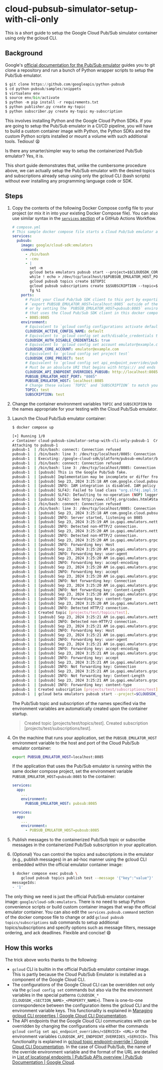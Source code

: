# cloud-pubsub-simulator-setup-with-cli-only

This is a short guide to setup the Google Cloud Pub/Sub simulator container using only the gcloud CLI.

## Background

Google's [official documentation for the Pub/Sub emulator]([text](https://cloud.google.com/pubsub/docs/emulator#using_the_emulator)) guides you to git clone a repository and run a bunch of Python wrapper scripts to setup the Pub/Sub emulator.

```python
$ git clone https://github.com/googleapis/python-pubsub
$ cd python-pubsub/samples/snippets
$ virtualenv env
$ source env/bin/activate
$ python -m pip install -r requirements.txt
$ python publisher.py create my-topic
$ python subscriber.py create my-topic my-subscription
```

This involves installing Python and the Google Cloud Python SDKs. If you are going to setup the Pub/Sub emulator in a CI/CD pipeline, you will have to build a custom container image with Python, the Python SDKs and the custom Python scripts installed or mount a volume with such additional tools. Tedious! 😫

Is there any smarter/simpler way to setup the containerized Pub/Sub emulator? Yes, it is.

This short guide demonstrates that, unlike the cumbersome procedure above, we can actually setup the Pub/Sub emulator with the desired topics and subscriptions already setup using only the gcloud CLI (bash scripts) without ever installing any programming language code or SDK.

## Steps

1. Copy the contents of the following Docker Compose config file to your project (or mix it in into your existing Docker Compose file). You can also use similar syntax in the [`services` section](https://docs.github.com/en/actions/use-cases-and-examples/using-containerized-services/about-service-containers) of a GitHub Actions Workflow.

    ```yaml
    # compose.yml
    # This sample docker compose file starts a Cloud Pub/Sub emulator and automatically creates a topic and subscription of desired names upon startup.
    services:
      pubsub:
        image: google/cloud-sdk:emulators
        command:
          - /bin/bash
          - -ceu
          - |
            set -m
            gcloud beta emulators pubsub start --project=$$CLOUDSDK_CORE_PROJECT --host-port=0.0.0.0:$$PUBSUB_EMULATOR_HOST_PORT --quiet &
            while ! echo > /dev/tcp/localhost/$$PUBSUB_EMULATOR_HOST_PORT; do sleep 1; done
            gcloud pubsub topics create $$TOPIC
            gcloud pubsub subscriptions create $$SUBSCRIPTION --topic=$$TOPIC
            fg %1
        ports:
          # Point your Cloud Pub/Sub SDK client to this port by exporting the environment variable
          # `export PUBSUB_EMULATOR_HOST=localhost:8085` outside of the docker compose environment
          # or by setting the `PUBSUB_EMULATOR_HOST=pubsub:8085` environment variable in the service
          # that uses the Cloud Pub/Sub SDK client in this docker compose environment.
          - 8085:8085
        environment:
          # Equivalent to `gcloud config configurations activate default`
          CLOUDSDK_ACTIVE_CONFIG_NAME: default
          # Equivalent to `gcloud config set auth/disable_credentials true`
          CLOUDSDK_AUTH_DISABLE_CREDENTIALS: true
          # Equivalent to `gcloud config set account emulator@example.com`
          CLOUDSDK_CORE_ACCOUNT: emulator@example.com
          # Equivalent to `gcloud config set project test`
          CLOUDSDK_CORE_PROJECT: test
          # Equivalent to `gcloud config set api_endpoint_overrides/pubsub http://localhost:8085/`
          # Must be an absolute URI that begins with https:// and ends with a trailing /.
          CLOUDSDK_API_ENDPOINT_OVERRIDES_PUBSUB: http://localhost:8085/
          PUBSUB_EMULATOR_HOST_PORT: "8085"
          PUBSUB_EMULATOR_HOST: localhost:8085
          # Change these values `TOPIC` and `SUBSCRIPTION` to match your desired topic and subscription names
          TOPIC: test
          SUBSCRIPTION: test
    ```

2. Change the container environment variables `TOPIC` and `SUBSCRIPION` to the names appropriate for your testing with the Cloud Pub/Sub emulator.

3. Launch the Cloud Pub/Sub emulator container:

    ```bash
    $ docker compose up

    [+] Running 1/0
    ✔ Container cloud-pubsub-simulator-setup-with-cli-only-pubsub-1  Created                                                                                                                                                                                                                                             0.0s
    Attaching to pubsub-1
    pubsub-1  | /bin/bash: connect: Connection refused
    pubsub-1  | /bin/bash: line 3: /dev/tcp/localhost/8085: Connection refused
    pubsub-1  | Executing: /google-cloud-sdk/platform/pubsub-emulator/bin/cloud-pubsub-emulator --host=0.0.0.0 --port=8085
    pubsub-1  | /bin/bash: connect: Connection refused
    pubsub-1  | /bin/bash: line 3: /dev/tcp/localhost/8085: Connection refused
    pubsub-1  | [pubsub] This is the Google Pub/Sub fake.
    pubsub-1  | [pubsub] Implementation may be incomplete or differ from the real system.
    pubsub-1  | [pubsub] Sep 23, 2024 3:25:18 AM com.google.cloud.pubsub.testing.v1.Main main
    pubsub-1  | [pubsub] INFO: IAM integration is disabled. IAM policy methods and ACL checks are not supported
    pubsub-1  | [pubsub] SLF4J: Failed to load class "org.slf4j.impl.StaticLoggerBinder".
    pubsub-1  | [pubsub] SLF4J: Defaulting to no-operation (NOP) logger implementation
    pubsub-1  | [pubsub] SLF4J: See http://www.slf4j.org/codes.html#StaticLoggerBinder for further details.
    pubsub-1  | /bin/bash: connect: Connection refused
    pubsub-1  | /bin/bash: line 3: /dev/tcp/localhost/8085: Connection refused
    pubsub-1  | [pubsub] Sep 23, 2024 3:25:18 AM com.google.cloud.pubsub.testing.v1.Main main
    pubsub-1  | [pubsub] INFO: Server started, listening on 8085
    pubsub-1  | [pubsub] Sep 23, 2024 3:25:19 AM io.gapi.emulators.netty.HttpVersionRoutingHandler channelRead
    pubsub-1  | [pubsub] INFO: Detected non-HTTP/2 connection.
    pubsub-1  | [pubsub] Sep 23, 2024 3:25:20 AM io.gapi.emulators.netty.HttpVersionRoutingHandler channelRead
    pubsub-1  | [pubsub] INFO: Detected non-HTTP/2 connection.
    pubsub-1  | [pubsub] Sep 23, 2024 3:25:20 AM io.gapi.emulators.grpc.HttpAdapter$StubMethodHandler handle
    pubsub-1  | [pubsub] INFO: Forwarding key: Host
    pubsub-1  | [pubsub] Sep 23, 2024 3:25:20 AM io.gapi.emulators.grpc.HttpAdapter$StubMethodHandler handle
    pubsub-1  | [pubsub] INFO: Forwarding key: user-agent
    pubsub-1  | [pubsub] Sep 23, 2024 3:25:20 AM io.gapi.emulators.grpc.HttpAdapter$StubMethodHandler handle
    pubsub-1  | [pubsub] INFO: Forwarding key: accept-encoding
    pubsub-1  | [pubsub] Sep 23, 2024 3:25:20 AM io.gapi.emulators.grpc.HttpAdapter$StubMethodHandler handle
    pubsub-1  | [pubsub] INFO: Forwarding key: accept
    pubsub-1  | [pubsub] Sep 23, 2024 3:25:20 AM io.gapi.emulators.grpc.HttpAdapter$StubMethodHandler handle
    pubsub-1  | [pubsub] INFO: Not forwarding key: Connection
    pubsub-1  | [pubsub] Sep 23, 2024 3:25:20 AM io.gapi.emulators.grpc.HttpAdapter$StubMethodHandler handle
    pubsub-1  | [pubsub] INFO: Not forwarding key: Content-Length
    pubsub-1  | [pubsub] Sep 23, 2024 3:25:20 AM io.gapi.emulators.grpc.HttpAdapter$StubMethodHandler handle
    pubsub-1  | [pubsub] INFO: Forwarding key: content-type
    pubsub-1  | [pubsub] Sep 23, 2024 3:25:20 AM io.gapi.emulators.netty.HttpVersionRoutingHandler channelRead
    pubsub-1  | [pubsub] INFO: Detected HTTP/2 connection.
    pubsub-1  | Created topic [projects/test/topics/test].
    pubsub-1  | [pubsub] Sep 23, 2024 3:25:21 AM io.gapi.emulators.netty.HttpVersionRoutingHandler channelRead
    pubsub-1  | [pubsub] INFO: Detected non-HTTP/2 connection.
    pubsub-1  | [pubsub] Sep 23, 2024 3:25:21 AM io.gapi.emulators.grpc.HttpAdapter$StubMethodHandler handle
    pubsub-1  | [pubsub] INFO: Forwarding key: Host
    pubsub-1  | [pubsub] Sep 23, 2024 3:25:21 AM io.gapi.emulators.grpc.HttpAdapter$StubMethodHandler handle
    pubsub-1  | [pubsub] INFO: Forwarding key: user-agent
    pubsub-1  | [pubsub] Sep 23, 2024 3:25:21 AM io.gapi.emulators.grpc.HttpAdapter$StubMethodHandler handle
    pubsub-1  | [pubsub] INFO: Forwarding key: accept-encoding
    pubsub-1  | [pubsub] Sep 23, 2024 3:25:21 AM io.gapi.emulators.grpc.HttpAdapter$StubMethodHandler handle
    pubsub-1  | [pubsub] INFO: Forwarding key: accept
    pubsub-1  | [pubsub] Sep 23, 2024 3:25:21 AM io.gapi.emulators.grpc.HttpAdapter$StubMethodHandler handle
    pubsub-1  | [pubsub] INFO: Not forwarding key: Connection
    pubsub-1  | [pubsub] Sep 23, 2024 3:25:21 AM io.gapi.emulators.grpc.HttpAdapter$StubMethodHandler handle
    pubsub-1  | [pubsub] INFO: Not forwarding key: Content-Length
    pubsub-1  | [pubsub] Sep 23, 2024 3:25:21 AM io.gapi.emulators.grpc.HttpAdapter$StubMethodHandler handle
    pubsub-1  | [pubsub] INFO: Forwarding key: content-type
    pubsub-1  | Created subscription [projects/test/subscriptions/test].
    pubsub-1  | gcloud beta emulators pubsub start --project=$CLOUDSDK_CORE_PROJECT --host-port=0.0.0.0:$PUBSUB_EMULATOR_HOST_PORT --quiet
    ```

    The Pub/Sub topic and subscription of the names specified via the environment variables are automatically created upon the container startup.

    > Created topic [projects/test/topics/test].
    > Created subscription [projects/test/subscriptions/test].

4. On the machine that runs your application, set the `PUBSUB_EMULATOR_HOST` environment variable to the host and port of the Cloud Pub/Sub emulator container:

    ```bash
    export PUBSUB_EMULATOR_HOST=localhost:8085
    ```

    If the application that uses the Pub/Sub emulator is running within the same docker compose project, set the environment variable `PUBSUB_EMULATOR_HOST=pubsub:8085` to the container:

    ```yaml
    services:
      app:
        ...
        environment:
          PUBSUB_EMULATOR_HOST: pubsub:8085
    ```

    ```yaml
    services:
      app:
        ...
        environment:
          - PUBSUB_EMULATOR_HOST=pubsub:8085
    ```

5. Publish messages to the containerized Pub/Sub topic or subscribe messages in the containerized Pub/Sub subscription in your application.

6. (Optional) You can control the topics and subscriptions in the emulator (e.g., publish messages) in an ad-hoc manner using the gcloud CLI embedded within the official emulator container image:

    ```bash
    $ docker compose exec pubsub \
        gcloud pubsub topics publish test --message '{"key":"value"}'
    messageIds:
    - '1'
    ```

The only thing we need is just the official Pub/Sub emulator container image: `google/cloud-sdk:emulators`. There is no need to setup Python convenience scripts or build custom container images that wrap the official emulator container.
You can also edit the `services.pubsub.command` section of the docker compose file to change or add `gcloud pubsub topics/subscriptions` sub commands to setup additional topics/subscriptions and specify options such as message filters, message ordering, and ack deadlines.
Flexible and concise! 😄

## How this works

The trick above works thanks to the following:

- `gcloud` CLI is builtin in the official Pub/Sub emulator container image.
  This is partly because the Cloud Pub/Sub Emulator is installed as a component of the Google Cloud CLI.
- The configurations of the Google Cloud CLI can be overridden not only via the `gcloud config set` commands but also via the the environment variables in the special patterns `CLOUDSDK_*` (`CLOUDSDK_<SECTION_NAME>_<PROPERTY_NAME>`). There is one-to-one correspondence between the configuration items the gcloud CLI and the environment variable keys.
  This functionality is explained in [Managing gcloud CLI properties | Google Cloud CLI Documentation](https://cloud.google.com/sdk/docs/properties#setting_properties_using_environment_variables).
- The API endpoints that the Google Cloud CLI communicates with can be overridden by changing the configurations via either the commands `gcloud config set api_endpoint_overrides/<SERVICE> <URL>` or the environment variables `CLOUDSDK_API_ENDPOINT_OVERRIDES_<SERVICE>`.
  This functionality is explained in [gcloud topic endpoint-override | Google Cloud CLI Documentation](https://cloud.google.com/sdk/gcloud/reference/topic/endpoint-override).
  In the case of Cloud Pub/Sub, the name of the override environment variable and the format of the URL are detailed in [List of locational endpoints
 | Pub/Sub APIs overview | Pub/Sub Documentation | Google Cloud](https://cloud.google.com/pubsub/docs/reference/service_apis_overview#set_a_locational_endpoint_override).
